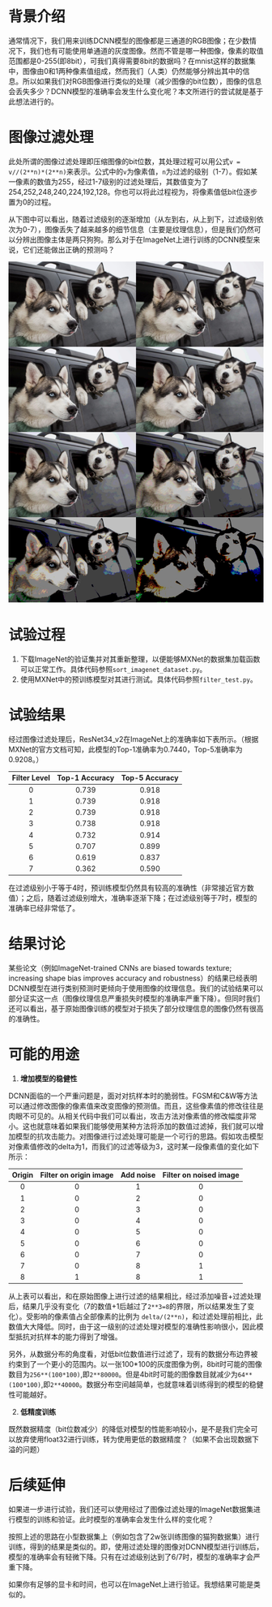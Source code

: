 # 背景介绍

通常情况下，我们用来训练DCNN模型的图像都是三通道的RGB图像；在少数情况下，我们也有可能使用单通道的灰度图像。然而不管是哪一种图像，像素的取值范围都是0-255(即8bit），可我们真得需要8bit的数据吗？在mnist这样的数据集中，图像由0和1两种像素值组成，然而我们（人类）仍然能够分辨出其中的信息。所以如果我们对RGB图像进行类似的处理（减少图像的bit位数），图像的信息会丢失多少？DCNN模型的准确率会发生什么变化呢？本文所进行的尝试就是基于此想法进行的。

# 图像过滤处理

此处所谓的图像过滤处理即压缩图像的bit位数，其处理过程可以用公式`v = v//(2**n)*(2**n)`来表示。公式中的`v`为像素值，`n`为过滤的级别（1-7）。假如某一像素的数值为255，经过1-7级别的过滤处理后，其数值变为了254,252,248,240,224,192,128。你也可以将此过程视为，将像素值低bit位逐步置为0的过程。

从下图中可以看出，随着过滤级别的逐渐增加（从左到右，从上到下，过滤级别依次为0-7），图像丢失了越来越多的细节信息（主要是纹理信息），但是我们仍然可以分辨出图像主体是两只狗狗。那么对于在ImageNet上进行训练的DCNN模型来说，它们还能做出正确的预测吗？

![dog](dog.jpg)

# 试验过程

1.	下载ImageNet的验证集并对其重新整理，以便能够MXNet的数据集加载函数可以正常工作。具体代码参照`sort_imagenet_dataset.py`。
2.	使用MXNet中的预训练模型对其进行测试。具体代码参照`filter_test.py`。

# 试验结果

经过图像过滤处理后，ResNet34_v2在ImageNet上的准确率如下表所示。（根据MXNet的官方文档可知，此模型的Top-1准确率为0.7440，Top-5准确率为0.9208。）

| Filter Level | Top-1 Accuracy | Top-5 Accuracy |
| :----:| :----: | :----: |
| 0 | 0.739 | 0.918 |
| 1 | 0.739 | 0.918 |
| 2 | 0.739 | 0.918 |
| 3 | 0.738 | 0.918 |
| 4 | 0.732 | 0.914 |
| 5 | 0.707 | 0.899 |
| 6 | 0.619 | 0.837 |
| 7 | 0.362 | 0.590 |

在过滤级别小于等于4时，预训练模型仍然具有较高的准确性（非常接近官方数值）；之后，随着过滤级别增大，准确率逐渐下降；在过滤级别等于7时，模型的准确率已经非常低了。

# 结果讨论

某些论文（例如ImageNet-trained CNNs are biased towards texture; increasing shape bias improves accuracy and robustness）的结果已经表明DCNN模型在进行类别预测时更倾向于使用图像的纹理信息。我们的试验结果可以部分证实这一点（图像纹理信息严重损失时模型的准确率严重下降）。但同时我们还可以看出，基于原始图像训练的模型对于损失了部分纹理信息的图像仍然有很高的准确性。

# 可能的用途

1.	**增加模型的稳健性**

DCNN面临的一个严重问题是，面对对抗样本时的脆弱性。FGSM和C&W等方法可以通过修改图像的像素值来改变图像的预测值。而且，这些像素值的修改往往是肉眼不可见的。从相关代码中我们可以看出，攻击方法对像素值的修改幅度非常小。这也就意味着如果我们能够使用某种方法将添加的数值过滤掉，我们就可以增加模型的抗攻击能力。对图像进行过滤处理可能是一个可行的思路。假如攻击模型对像素值修改的delta为1，而我们的过滤等级为3，这时某一段像素值的变化如下所示：

| Origin | Filter on origin image | Add noise | Filter on noised image |
| :----:| :----: | :----: | :----: |
| 0 | 0 | 1 | 0 |
| 1 | 0 | 2 | 0 |
| 2 | 0 | 3 | 0 |
| 3 | 0 | 4 | 0 |
| 4 | 0 | 5 | 0 |
| 5 | 0 | 6 | 0 |
| 6 | 0 | 7 | 0 |
| 7 | 0 | 8 | 1 |
| 8 | 1 | 8 | 1 |

从上表可以看出，和在原始图像上进行过滤的结果相比，经过添加噪音+过滤处理后，结果几乎没有变化（7的数值+1后越过了`2**3=8`的界限，所以结果发生了变化）。受影响的像素值占全部像素的比例为 `delta/(2**n)`，和过滤处理前相比，此数值大大降低。同时，由于这一级别的过滤处理对模型的准确性影响很小，因此模型抵抗对抗样本的能力得到了增强。

另外，从数据分布的角度看，对低bit位数值进行过滤了，现有的数据分布边界被约束到了一个更小的范围内。以一张100*100的灰度图像为例，8bit时可能的图像数目为`256**(100*100)`,即`2**80000`。但是4bit时可能的图像数目就减少为`64**(100*100)`,即`2**40000`。数据分布空间越简单，也就意味着训练得到的模型的稳健性可能越好。

2.	**低精度训练**

既然数据精度（bit位数减少）的降低对模型的性能影响较小，是不是我们完全可以放弃使用float32进行训练，转为使用更低的数据精度？（如果不会出现数据下溢的问题）

# 后续延伸

如果进一步进行试验，我们还可以使用经过了图像过滤处理的ImageNet数据集进行模型的训练和验证。此时模型的准确率会发生什么样的变化呢？

按照上述的思路在小型数据集上（例如包含了2w张训练图像的猫狗数据集）进行训练，得到的结果是类似的。即，使用过滤处理的图像对DCNN模型进行训练后，模型的准确率会有轻微下降。只有在过滤级别达到了6/7时，模型的准确率才会严重下降。

如果你有足够的显卡和时间，也可以在ImageNet上进行验证。我想结果可能是类似的。
